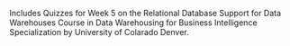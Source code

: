 Includes Quizzes for Week 5 on the Relational Database Support for Data Warehouses Course in Data Warehousing for Business Intelligence Specialization by University of Colarado Denver.